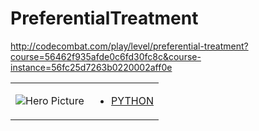 # PreferentialTreatment 

http://codecombat.com/play/level/preferential-treatment?course=56462f935afde0c6fd30fc8c&course-instance=56fc25d7263b0220002aff0e
<table>
<tr>
<td>

![Hero Picture](hero.png?raw=true "Hero Picture")

</td>
<td>
<ul>
<li>

[PYTHON](PreferentialTreatment.py)

</li>
</td>
</tr>
<table>